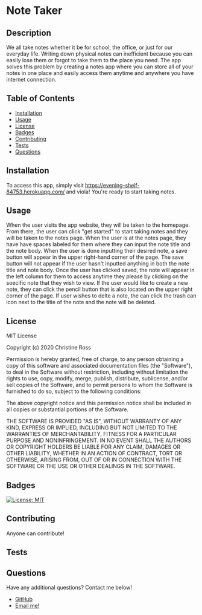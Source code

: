 # Note Taker

## Description 
    
We all take notes whether it be for school, the office, or just for our everyday life. Writing down physical notes can inefficient because you can easily lose them or forgot to take them to the place you need. The app solves this problem by creating a notes app where you can store all of your notes in one place and easily access them anytime and anywhere you have internet connection. 
    
    
## Table of Contents
    
    
    
* [Installation](#installation)
* [Usage](#usage)
* [License](#license)
* [Badges](#badges)
* [Contributing](#contributing)
* [Tests](#tests)
* [Questions](#questions)
    
## Installation
    
To access this app, simply visit https://evening-shelf-84753.herokuapp.com/ and viola! You're ready to start taking notes.
    
    
## Usage 
    
When the user visits the app website, they will be taken to the homepage. From there, the user can click "get started" to start taking notes and they will be taken to the notes page. When the user is at the notes page, they have have spaces labeled for them where they can input the note title and the note body. When the user is done inputting their desired note, a save button will appear in the upper right-hand corner of the page. The save button will not appear if the user hasn't inputted anything in both the note title and note body. Once the user has clicked saved, the note will appear in the left column for them to access anytime they please by clicking on the soecific note that they wish to view. If the user would like to create a new note, they can click the pencil button that is also located on the upper right corner of the page. If user wishes to delte a note, the can click the trash can icon next to the title of the note and the note will be deleted.
    
## License
    
MIT License

Copyright (c) 2020 Christine Ross
        
Permission is hereby granted, free of charge, to any person obtaining a copy
of this software and associated documentation files (the "Software"), to deal
in the Software without restriction, including without limitation the rights
to use, copy, modify, merge, publish, distribute, sublicense, and/or sell
copies of the Software, and to permit persons to whom the Software is
furnished to do so, subject to the following conditions:
        
The above copyright notice and this permission notice shall be included in all
copies or substantial portions of the Software.
        
THE SOFTWARE IS PROVIDED "AS IS", WITHOUT WARRANTY OF ANY KIND, EXPRESS OR
IMPLIED, INCLUDING BUT NOT LIMITED TO THE WARRANTIES OF MERCHANTABILITY,
FITNESS FOR A PARTICULAR PURPOSE AND NONINFRINGEMENT. IN NO EVENT SHALL THE
AUTHORS OR COPYRIGHT HOLDERS BE LIABLE FOR ANY CLAIM, DAMAGES OR OTHER
LIABILITY, WHETHER IN AN ACTION OF CONTRACT, TORT OR OTHERWISE, ARISING FROM,
OUT OF OR IN CONNECTION WITH THE SOFTWARE OR THE USE OR OTHER DEALINGS IN THE
SOFTWARE.
    
## Badges
    
[![License: MIT](https://img.shields.io/badge/License-MIT-yellow.svg)](https://opensource.org/licenses/MIT)
    
## Contributing
    
Anyone can contribute!
    
## Tests
    


## Questions

Have any additional questions? Contact me below!

* [GitHub](https://github.com/christ-ine)
* [Email me!](mailto:christinejoyross@gmail.com)